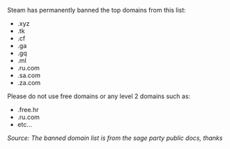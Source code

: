 Steam has permanently banned the top domains from this list:
- .xyz
- .tk
- .cf
- .ga
- .gq
- .ml
- .ru.com
- .sa.com
- .za.com

Please do not use free domains or any level 2 domains such as:
- .free.hr
- .ru.com
- etc...

*Source: The banned domain list is from the sage party public docs, thanks*

